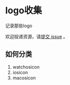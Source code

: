 # logo收集

记录那些logo

欢迎投递资源，请[提交 issue](https://github.com/xingcxb/logo/issues) 。

## 如何分类

1. watchosicon
2. iosicon
3. macosicon